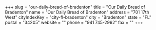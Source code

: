+++
slug = "our-daily-bread-of-bradenton"
title = "Our Daily Bread of Bradenton"
name = "Our Daily Bread of Bradenton"
address = "701 17th West"
cityIndexKey = "city-fl-bradenton"
city = "Bradenton"
state = "FL"
postal = "34205"
website = ""
phone = "941 745-2992"
fax = ""
+++
